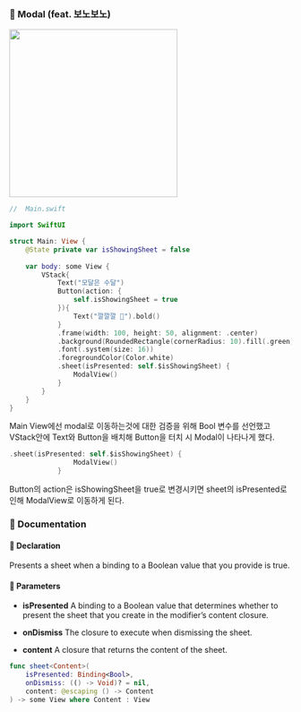 ### 🎁 Modal (feat. 보노보노)
<img src="https://user-images.githubusercontent.com/83414134/206870686-257d2f38-6bb9-4840-8b8d-7d3d7ca4f69b.gif" width="300">

```Swift
//  Main.swift

import SwiftUI

struct Main: View {
    @State private var isShowingSheet = false
    
    var body: some View {
        VStack{
            Text("모달은 수달")
            Button(action: {
                self.isShowingSheet = true
            }){
                Text("깔깔깔 🤭").bold()
            }
            .frame(width: 100, height: 50, alignment: .center)
            .background(RoundedRectangle(cornerRadius: 10).fill(.green))
            .font(.system(size: 16))
            .foregroundColor(Color.white)
            .sheet(isPresented: self.$isShowingSheet) {
                ModalView()
            }
        }
    }
}
```

Main View에선 modal로 이동하는것에 대한 검증을 위해 Bool 변수를 선언했고 VStack안에 Text와 Button을 배치해 Button을 터치 시 Modal이 나타나게 했다.

```Swift
.sheet(isPresented: self.$isShowingSheet) {
                ModalView()
            }
```

Button의 action은 isShowingSheet을 true로 변경시키면 sheet의 isPresented로 인해 ModalView로 이동하게 된다.

### 🥑 Documentation

#### 🍞 Declaration
Presents a sheet when a binding to a Boolean value that you provide is true.

#### 🍞 Parameters
* **isPresented**
A binding to a Boolean value that determines whether to present the sheet that you create in the modifier’s content closure.

* **onDismiss**
The closure to execute when dismissing the sheet.

* **content**
A closure that returns the content of the sheet.

```Swift
func sheet<Content>(
    isPresented: Binding<Bool>,
    onDismiss: (() -> Void)? = nil,
    content: @escaping () -> Content
) -> some View where Content : View
```